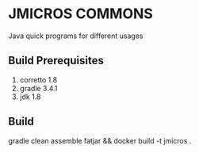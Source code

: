 # JMICROS COMMONS
Java quick programs for different usages

## Build Prerequisites

1. corretto 1.8
2. gradle 3.4.1
3. jdk 1.8

## Build

gradle clean assemble fatjar && docker build -t jmicros .